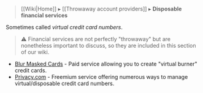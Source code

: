 > [[Wiki|Home]] ▸ [[Throwaway account providers]] ▸ **Disposable financial services**

Sometimes called *virtual credit card numbers*.

> :warning: Financial services are not perfectly "throwaway" but are nonetheless important to discuss, so they are included in this section of our wiki.

* [Blur Masked Cards](https://dnt.abine.com/) - Paid service allowing you to create "virtual burner" credit cards.
* [Privacy.com](https://privacy.com/) - Freemium service offering numerous ways to manage virtual/disposable credit card numbers.
